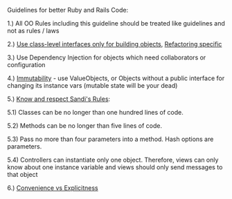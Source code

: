 Guidelines for better Ruby and Rails Code:

1.) All OO Rules including this guideline should be treated like guidelines and not as rules / laws

2.) [Use class-level interfaces only for building objects](http://solnic.eu/2015/03/04/8-things-i-learned-during-8-years-of-ruby-and-rails.html#5---class-interfaces-are-a-smell), [Refactoring specific](http://blog.codeclimate.com/blog/2012/11/14/why-ruby-class-methods-resist-refactoring/)

3.) Use Dependency Injection for objects which need collaborators or configuration

4.) [Immutability](http://solnic.eu/2015/03/04/8-things-i-learned-during-8-years-of-ruby-and-rails.html#3---immutability) - use ValueObjects, or Objects without a public interface for changing its instance vars (mutable state will be your dead)

5.) [Know and respect Sandi's Rules](https://www.youtube.com/watch?v=npOGOmkxuio):

  5.1) Classes can be no longer than one hundred lines of code.

  5.2) Methods can be no longer than five lines of code.

  5.3) Pass no more than four parameters into a method. Hash options are parameters.

  5.4) Controllers can instantiate only one object. Therefore, views can only know about one instance variable and views should only send messages to that object

6.) [Convenience vs Explicitness](http://solnic.eu/2015/03/04/8-things-i-learned-during-8-years-of-ruby-and-rails.html#6---convenience-has-a-big-price)
